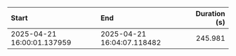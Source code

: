 | Start                      | End                        |   Duration (s) |
|:---------------------------|:---------------------------|---------------:|
| 2025-04-21 16:00:01.137959 | 2025-04-21 16:04:07.118482 |        245.981 |